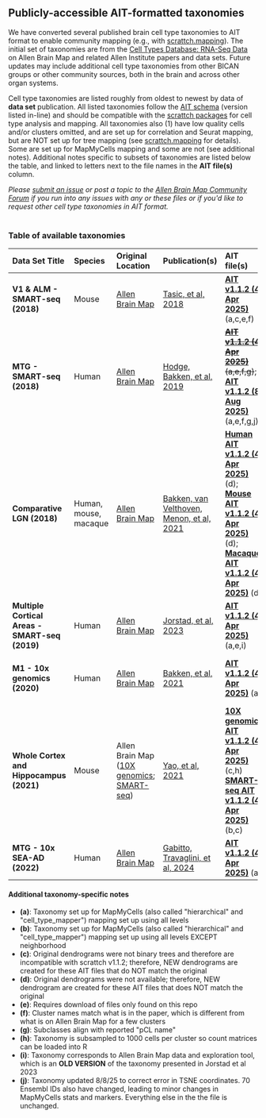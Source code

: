 ## Publicly-accessible AIT-formatted taxonomies

We have converted several published brain cell type taxonomies to AIT format to enable community mapping (e.g., with [scrattch.mapping](https://github.com/AllenInstitute/scrattch.mapping)). The initial set of taxonomies are from the [Cell Types Database: RNA-Seq Data](https://portal.brain-map.org/atlases-and-data/rnaseq) on Allen Brain Map and related Allen Institute papers and data sets.  Future updates may include additional cell type taxonomies from other BICAN groups or other community sources, both in the brain and across other organ systems.  

Cell type taxonomies are listed roughly from oldest to newest by data of **data set** publication. All listed taxonomies follow the [AIT schema](https://github.com/AllenInstitute/AllenInstituteTaxonomy/tree/main/schema) (version listed in-line) and should be compatible with the [scrattch packages](https://github.com/AllenInstitute/scrattch) for cell type analysis and mapping. All taxonomies also (1) have low quality cells and/or clusters omitted, and are set up for correlation and Seurat mapping, but are NOT set up for tree mapping (see [scrattch.mapping](https://github.com/AllenInstitute/scrattch.mapping) for details).  Some are set up for MapMyCells mapping and some are not (see additional notes).  Additional notes specific to subsets of taxonomies are listed below the table, and linked to letters next to the file names in the **AIT file(s)** column.

*Please [submit an issue](https://github.com/AllenInstitute/AllenInstituteTaxonomy/issues) or post a topic to the [Allen Brain Map Community Forum](https://community.brain-map.org/) if you run into any issues with any or these files or if you'd like to request other cell type taxonomies in AIT format.*
<br>
<br>

### Table of available taxonomies

| Data Set Title | Species | Original Location | Publication(s) | AIT file(s) | Supporting file(s)|
|:-----|:------|:------|:------|:----|:----|
| **V1 & ALM - SMART-seq (2018)**  | Mouse |  [Allen Brain Map](https://portal.brain-map.org/atlases-and-data/rnaseq/mouse-v1-and-alm-smart-seq)    |  [Tasic, et al, 2018](https://www.nature.com/articles/s41586-018-0654-5) | **[AIT v1.1.2 (4 Apr 2025)](https://allen-cell-type-taxonomies.s3.us-west-2.amazonaws.com/Mouse_VISp_ALM_SMART_seq_04042025.h5ad)** (a,c,e,f)  | [Conversion script](https://raw.githubusercontent.com/AllenInstitute/AllenInstituteTaxonomy/main/conversion_scripts/AIT_script_Mouse_VISp_ALM_SMART_seq_04042025.r);<br> [Dendrogram](https://github.com/AllenInstitute/AllenInstituteTaxonomy/raw/refs/heads/main/conversion_data/Mouse_VISp_ALM_SMART_seq_04042025_dend.RData);<br> [TSNE coordinates](https://github.com/AllenInstitute/AllenInstituteTaxonomy/raw/refs/heads/main/conversion_data/Mouse_VISp_ALM_SMART_seq_04042025_tsne.feather)  |
| **MTG - SMART-seq (2018)**   | Human |  [Allen Brain Map](https://portal.brain-map.org/atlases-and-data/rnaseq/human-mtg-smart-seq)  |  [Hodge, Bakken, et al, 2019](https://www.nature.com/articles/s41586-019-1506-7) | ~~**[AIT v1.1.2 (4 Apr 2025)](https://allen-cell-type-taxonomies.s3.us-west-2.amazonaws.com/Human_MTG_SMART_seq_04042025.h5ad)** (a,e,f,g)~~; **[AIT v1.1.2 (8 Aug 2025)](https://allen-cell-type-taxonomies.s3.us-west-2.amazonaws.com/Human_MTG_SMART_seq_08082025.h5ad)** (a,e,f,g,j)| [Conversion script](https://raw.githubusercontent.com/AllenInstitute/AllenInstituteTaxonomy/main/conversion_scripts/AIT_script_Human_MTG_SMART_seq_04042025.r);<br> [Dendrogram](https://github.com/AllenInstitute/AllenInstituteTaxonomy/raw/refs/heads/main/conversion_data/Human_MTG_SMART_seq_04042025_dend.RData);<br> [TSNE coordinates](https://github.com/AllenInstitute/AllenInstituteTaxonomy/raw/refs/heads/main/conversion_data/Human_MTG_SMART_seq_04042025_tsne.csv);<br> [Cluster information](https://github.com/AllenInstitute/AllenInstituteTaxonomy/raw/refs/heads/main/conversion_data/Human_MTG_SMART_seq_04042025_cluster_info.csv);<br> [Cell by **isoform** matrix](https://allen-cell-type-taxonomies.s3.us-west-2.amazonaws.com/Hodge2019_isoforms.h5ad)  |
| **Comparative LGN (2018)**  | Human, mouse, macaque |  [Allen Brain Map](https://portal.brain-map.org/atlases-and-data/rnaseq/comparative-lgn)    |  [Bakken, van Velthoven, Menon, et al, 2021](https://elifesciences.org/articles/64875) | **[Human AIT v1.1.2 (4 Apr 2025)](https://allen-cell-type-taxonomies.s3.us-west-2.amazonaws.com/Human_LGN_SMART_seq_04042025.h5ad)** (d); <br> **[Mouse AIT v1.1.2 (4 Apr 2025)](https://allen-cell-type-taxonomies.s3.us-west-2.amazonaws.com/Mouse_LGN_SMART_seq_04042025.h5ad)** (d); <br> **[Macaque AIT v1.1.2 (4 Apr 2025)](https://allen-cell-type-taxonomies.s3.us-west-2.amazonaws.com/Macaque_LGN_SMART_seq_04042025.h5ad)** (d)  | [Human conversion script](https://raw.githubusercontent.com/AllenInstitute/AllenInstituteTaxonomy/main/conversion_scripts/AIT_script_Human_LGN_SMART_seq_04042025.r);<br> [Mouse conversion script](https://raw.githubusercontent.com/AllenInstitute/AllenInstituteTaxonomy/main/conversion_scripts/AIT_script_Mouse_LGN_SMART_seq_04042025.r);<br> [Macaque conversion script](https://raw.githubusercontent.com/AllenInstitute/AllenInstituteTaxonomy/main/conversion_scripts/AIT_script_Macaque_LGN_SMART_seq_04042025.r)   |
| **Multiple Cortical Areas - SMART-seq (2019)**  | Human |  [Allen Brain Map](https://portal.brain-map.org/atlases-and-data/rnaseq/human-multiple-cortical-areas-smart-seq)  |  [Jorstad, et al, 2023](https://www.science.org/doi/10.1126/science.adf6812) | **[AIT v1.1.2 (4 Apr 2025)](https://allen-cell-type-taxonomies.s3.us-west-2.amazonaws.com/Human_neocortex_SMART_seq_04042025.h5ad)** (a,e,i)  | [Conversion script](https://raw.githubusercontent.com/AllenInstitute/AllenInstituteTaxonomy/main/conversion_scripts/AIT_script_neocortex_SMART_seq_04042025.r);<br> [Dendrogram](https://github.com/AllenInstitute/AllenInstituteTaxonomy/raw/refs/heads/main/conversion_data/Human_neocortex_SMART_seq_04042025_dend.RData) |
| **M1 - 10x genomics (2020)**  | Human |  [Allen Brain Map](https://portal.brain-map.org/atlases-and-data/rnaseq/human-m1-10x)    |  [Bakken, et al, 2021](https://www.nature.com/articles/s41586-021-03465-8) | **[AIT v1.1.2 (4 Apr 2025)](https://allen-cell-type-taxonomies.s3.us-west-2.amazonaws.com/Human_M1_10X_seq_04042025.h5ad)** (a)  | [Conversion script](https://raw.githubusercontent.com/AllenInstitute/AllenInstituteTaxonomy/main/conversion_scripts/AIT_script_Human_M1_10X_seq_04042025.r);<br> [Cell Type Knowledge Explorer](https://knowledge.brain-map.org/celltypes/CCN201912131)  |
| **Whole Cortex and Hippocampus (2021)**  | Mouse |  Allen Brain Map<br>([10X genomics](https://portal.brain-map.org/atlases-and-data/rnaseq/mouse-whole-cortex-and-hippocampus-10x); [SMART-seq](https://portal.brain-map.org/atlases-and-data/rnaseq/mouse-whole-cortex-and-hippocampus-smart-seq))    |  [Yao, et al, 2021](https://www.sciencedirect.com/science/article/pii/S0092867421005018) | **[10X genomics AIT v1.1.2 (4 Apr 2025)](https://allen-cell-type-taxonomies.s3.us-west-2.amazonaws.com/Mouse_cortex_hippocampus_10X_seq_04042025.h5ad)** (c,h) <br> **[SMART-seq AIT v1.1.2 (4 Apr 2025)](https://allen-cell-type-taxonomies.s3.us-west-2.amazonaws.com/Mouse_cortex_hippocampus_SMART_seq_04042025.h5ad)** (b,c)  | [10x genomics conversion script](https://raw.githubusercontent.com/AllenInstitute/AllenInstituteTaxonomy/main/conversion_scripts/AIT_script_Mouse_cortex_hippocampus_10X_seq_04042025.r);<br> [SMART-seq conversion script](https://raw.githubusercontent.com/AllenInstitute/AllenInstituteTaxonomy/main/conversion_scripts/AIT_script_Mouse_cortex_hippocampus_SMART_seq_04042025.r)   |
| **MTG - 10x SEA-AD (2022)**  | Human |  [Allen Brain Map](https://portal.brain-map.org/atlases-and-data/rnaseq/human-mtg-10x_sea-ad)  |  [Gabitto, Travaglini, et al, 2024](https://www.nature.com/articles/s41593-024-01774-5) | **[AIT v1.1.2 (4 Apr 2025)](https://allen-cell-type-taxonomies.s3.us-west-2.amazonaws.com/Human_MTG_SEAAD_04042025.h5ad)** (a)  | [Conversion script](https://raw.githubusercontent.com/AllenInstitute/AllenInstituteTaxonomy/main/conversion_scripts/AIT_script_Human_MTG_SEAAD_04042025.r)  |

#### Additional taxonomy-specific notes

* **(a)**: Taxonomy set up for MapMyCells (also called "hierarchical" and "cell_type_mapper") mapping set up using all levels<br>
* **(b)**: Taxonomy set up for MapMyCells (also called "hierarchical" and "cell_type_mapper") mapping set up using all levels EXCEPT neighborhood<br>
* **(c)**: Original dendrograms were not binary trees and therefore are incompatible with scrattch v1.1.2; therefore, NEW dendrograms are created for these AIT files that do NOT match the original<br>
* **(d)**: Original dendrograms were not available; therefore, NEW dendrogram are created for these AIT files that does NOT match the original<br>
* **(e)**: Requires download of files only found on this repo<br>
* **(f)**: Cluster names match what is in the paper, which is different from what is on Allen Brain Map for a few clusters<br>
* **(g)**: Subclasses align with reported "pCL name"<br>
* **(h)**: Taxonomy is subsampled to 1000 cells per cluster so count matrices can be loaded into R<br>
* **(i)**: Taxonomy corresponds to Allen Brain Map data and exploration tool, which is an **OLD VERSION** of the taxonomy presented in Jorstad et al 2023<br>
* **(j)**: Taxonomy updated 8/8/25 to correct error in TSNE coordinates. 70 Ensembl IDs also have changed, leading to minor changes in MapMyCells stats and markers. Everything else in the the file is unchanged.

